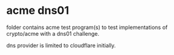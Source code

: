 # acme dns01
folder contains acme test program(s) to test implementations of crypto/acme with a dns01 challenge.

dns provider is limited to cloudflare initially.

